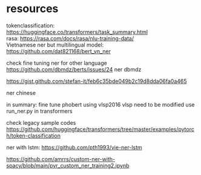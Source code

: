 # resources

tokenclassification: https://huggingface.co/transformers/task_summary.html \
rasa: https://rasa.com/docs/rasa/nlu-training-data/ \
Vietnamese ner but multilingual model: https://github.com/dat821168/bert_vn_ner

check fine tuning ner for other language
https://github.com/dbmdz/berts/issues/24 ner dbmdz

https://gist.github.com/stefan-it/feb6c35bde049b2c19d8dda06fa0a465

ner chinese

in summary: fine tune phobert using vlsp2016
vlsp need to be modified
use run_ner.py in transformers


check legacy sample codes
https://github.com/huggingface/transformers/tree/master/examples/pytorch/token-classification


ner with lstm: https://github.com/pth1993/vie-ner-lstm

https://github.com/amrrs/custom-ner-with-spacy/blob/main/pvr_custom_ner_training2.ipynb
